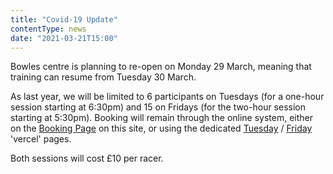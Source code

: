 ```yaml
---
title: "Covid-19 Update"
contentType: news
date: "2021-03-21T15:00"
---
```


Bowles centre is planning to re-open on Monday 29 March, meaning that training can resume from
Tuesday 30 March.

As last year, we will be limited to 6 participants on Tuesdays (for a one-hour session starting at
6:30pm) and 15 on Fridays (for the two-hour session starting at 5:30pm). Booking will remain through
the online system, either on the [Booking Page](booking) on this site, or using the dedicated
[Tuesday](https://bowles-tuesday-training.vercel.app/) / [Friday](https://bowles-friday-training.vercel.app/)
'vercel' pages.

Both sessions will cost £10 per racer.
